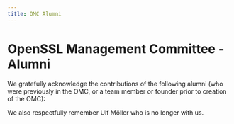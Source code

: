```yaml
---
title: OMC Alumni
---
```

# OpenSSL Management Committee - Alumni

We gratefully acknowledge the contributions of the following alumni (who
were previously in the OMC, or a team member or founder prior to
creation of the OMC):

<p><!--#include virtual="omc-alumni.inc" --></p>

We also respectfully remember Ulf Möller who is no longer with us.
